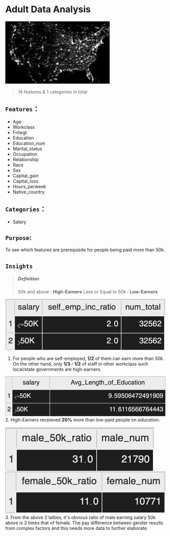 # Adult Data Analysis
![示意圖](./image/示意圖.png)
> 14 features & 1 categories in total
## `Features`：
* Age 
* Workclass
* Fnlwgt 
* Education
* Education_num
* Marital_status
* Occupation
* Relationship
* Race
* Sex
* Capital_gain
* Capital_loss
* Hours_perweek
* Native_country  
## `Categories`：
* Salary

## `Purpose`:
To see which features are prerequisite for people being paid more than 50k.

## `Insights`
> ##### Definition
> 50k and above : **High-Earners**
> Less or Equal to 50k : **Low-Earners**


![公司自雇者](./image/自雇者.png)
1. For people who are self-employed, **1/2** of them can earn more than *50k*. On the other hand, only **1/3 - 1/2** of staff in other workclass such local/state governments are high-earners.

![公司自雇者](./image/受教育時間.png)
2. High-Earners receieved **20%** more than low-paid people on *education*.

![男性高薪](./image/男性高薪.png)
![女性高薪](./image/女性高薪.png)
3. From the above 2 talbes, it's obvious ratio of male earning salary 50k above is 3 times that of female. The pay difference between gender results from complex factors and this needs more data to further elaborate.

